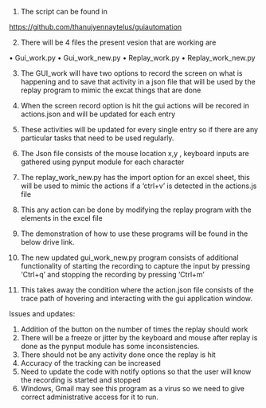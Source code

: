 

1.	The script can be found in 

https://github.com/thanujyennaytelus/guiautomation	

2.	There will be 4 files the present vesion that are working are 

•	Gui_work.py
•	Gui_work_new.py
•	Replay_work.py
•	Replay_work_new.py


3.	The GUI_work will have two options to record the screen on what is happening and to save that activity in a json file that will be used by the replay program to mimic the excat things that are done
  




4.	When the screen record option is hit the gui actions will be recored in actions.json and will be updated for each entry


 



5.	These activities will be updated for every single entry so if there are any particular tasks that need to be used regularly.


 



6.	The Json file consists of the mouse location x,y , keyboard inputs are gathered using pynput module for each character


7.	The replay_work_new.py has the import option for an excel sheet, this will be used to mimic the actions if a ‘ctrl+v’ is detected in the actions.js file

 

8.	This any action can be done by modifying the replay program with the elements in the excel file 


9.	The demonstration of how to use these programs will be found in the below drive link.

10.	 The new updated gui_work_new.py program consists of additional functionality of starting the recording to capture the input by pressing ‘Ctrl+q’ and stopping the recording by pressing ‘Ctrl+m’





11.	This takes away the condition where the action.json file consists of the trace path of hovering and interacting with the gui application window.


Issues and updates: 

1)	Addition of the button on the number of times the replay should work 
2)	There will be a freeze or jitter by the keyboard and mouse after replay is done as the pynput module has some inconsistencies.
3)	There should not be any activity done once the replay is hit
4)	Accuracy of the tracking can be increased
5)	Need to update the code with notify options so that the user will know the recording is started and stopped
6)	Windows, Gmail may see this program  as a virus so we need to give correct administrative access for it to run.




